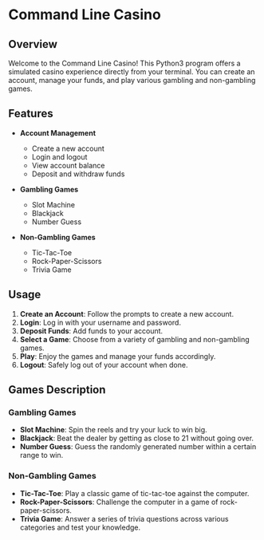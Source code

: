 # Command Line Casino

## Overview

Welcome to the Command Line Casino! This Python3 program offers a simulated casino experience directly from your terminal. You can create an account, manage your funds, and play various gambling and non-gambling games.

## Features

- **Account Management**
  - Create a new account
  - Login and logout
  - View account balance
  - Deposit and withdraw funds

- **Gambling Games**
  - Slot Machine
  - Blackjack
  - Number Guess

- **Non-Gambling Games**
  - Tic-Tac-Toe
  - Rock-Paper-Scissors
  - Trivia Game

## Usage

1. **Create an Account**: Follow the prompts to create a new account.
2. **Login**: Log in with your username and password.
3. **Deposit Funds**: Add funds to your account.
4. **Select a Game**: Choose from a variety of gambling and non-gambling games.
5. **Play**: Enjoy the games and manage your funds accordingly.
6. **Logout**: Safely log out of your account when done.

## Games Description

### Gambling Games

- **Slot Machine**: Spin the reels and try your luck to win big.
- **Blackjack**: Beat the dealer by getting as close to 21 without going over.
- **Number Guess**: Guess the randomly generated number within a certain range to win.

### Non-Gambling Games

- **Tic-Tac-Toe**: Play a classic game of tic-tac-toe against the computer.
- **Rock-Paper-Scissors**: Challenge the computer in a game of rock-paper-scissors.
- **Trivia Game**: Answer a series of trivia questions across various categories and test your knowledge.
